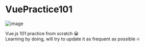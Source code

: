 # VuePractice101

![image](https://github.com/TheNickDeveloper/VuePractice101/Vuejs_logo.png)

Vue.js 101 practice from scratch :grinning:
<br/>
Learning by doing, will try to update it as frequent as possible :fire:

 
